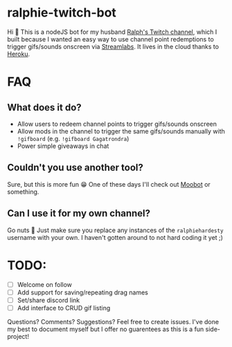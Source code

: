 # ralphie-twitch-bot

Hi 👋 This is a nodeJS bot for my husband [Ralph's Twitch channel](https://www.twitch.tv/ralphiehardesty), which I built because I wanted an easy way to use channel point redemptions to trigger gifs/sounds onscreen via [Streamlabs](https://streamlabs.com/). It lives in the cloud thanks to [Heroku](https://www.heroku.com/).

# FAQ

## What does it do?

- Allow users to redeem channel points to trigger gifs/sounds onscreen
- Allow mods in the channel to trigger the same gifs/sounds manually with `!gifboard` (e.g. `!gifboard Gagatrondra`)
- Power simple giveaways in chat

## Couldn't you use another tool?

Sure, but this is more fun 😁 One of these days I'll check out [Moobot](https://moo.bot/) or something.

## Can I use it for my own channel?

Go nuts 💃 Just make sure you replace any instances of the `ralphiehardesty` username with your own. I haven't gotten around to not hard coding it yet ;)

# TODO:

- [ ] Welcome on follow
- [ ] Add support for saving/repeating drag names
- [ ] Set/share discord link
- [ ] Add interface to CRUD gif listing

Questions? Comments? Suggestions? Feel free to create issues. I've done my best to document myself but I offer no guarentees as this is a fun side-project!
